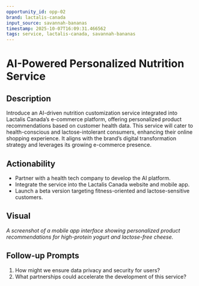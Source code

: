 ```yaml
---
opportunity_id: opp-02
brand: lactalis-canada
input_source: savannah-bananas
timestamp: 2025-10-07T16:09:31.466562
tags: service, lactalis-canada, savannah-bananas
---
```


# AI-Powered Personalized Nutrition Service

## Description

Introduce an AI-driven nutrition customization service integrated into Lactalis Canada’s e-commerce platform, offering personalized product recommendations based on customer health data. This service will cater to health-conscious and lactose-intolerant consumers, enhancing their online shopping experience. It aligns with the brand’s digital transformation strategy and leverages its growing e-commerce presence.

## Actionability

- Partner with a health tech company to develop the AI platform.
- Integrate the service into the Lactalis Canada website and mobile app.
- Launch a beta version targeting fitness-oriented and lactose-sensitive customers.

## Visual

*A screenshot of a mobile app interface showing personalized product recommendations for high-protein yogurt and lactose-free cheese.*

## Follow-up Prompts

1. How might we ensure data privacy and security for users?
2. What partnerships could accelerate the development of this service?
